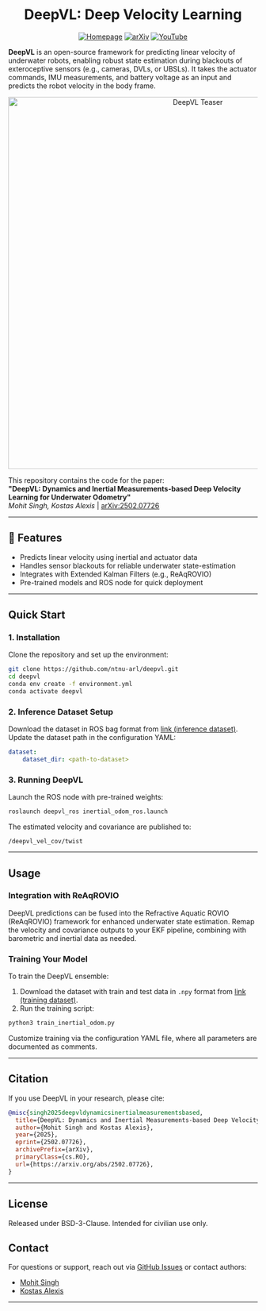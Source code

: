 # <div align="center">DeepVL: Deep Velocity Learning </div>

<div align="center"> <a href="https://ntnu-arl.github.io/deepvl-deep-velocity-learning/"><img src="https://img.shields.io/badge/Homepage-1E88E5?style=flat-square" alt="Homepage"></a> <a href="https://arxiv.org/abs/2502.07726v1"><img src="https://img.shields.io/badge/arXiv-78909C?style=flat-square" alt="arXiv"></a> <a href="https://youtu.be/ctcbrNu_N78?feature=shared"><img src="https://img.shields.io/badge/YouTube-E57373?style=flat-square" alt="YouTube"></a> </div>

**DeepVL** is an open-source framework for predicting linear velocity of underwater robots, enabling robust state estimation during blackouts of exteroceptive sensors (e.g., cameras, DVLs, or UBSLs). It takes the actuator commands, IMU measurements, and battery voltage as an input and predicts the robot velocity in the body frame.

<div align="center">
  <img src="media/Teaser.png" alt="DeepVL Teaser" width="750"/>
</div>

This repository contains the code for the paper:  
**"DeepVL: Dynamics and Inertial Measurements-based Deep Velocity Learning for Underwater Odometry"**  
*Mohit Singh, Kostas Alexis* | [arXiv:2502.07726](https://arxiv.org/abs/2502.07726)

---

## 🌟 Features
- Predicts linear velocity using inertial and actuator data
- Handles sensor blackouts for reliable underwater state-estimation
- Integrates with Extended Kalman Filters (e.g., ReAqROVIO)
- Pre-trained models and ROS node for quick deployment

---

## Quick Start

### 1. Installation
Clone the repository and set up the environment:

```bash
git clone https://github.com/ntnu-arl/deepvl.git
cd deepvl
conda env create -f environment.yml
conda activate deepvl
```

### 2. Inference Dataset Setup
Download the dataset in ROS bag format from [link (inference dataset)](https://huggingface.co/datasets/ntnu-arl/underwater-datasets). Update the dataset path in the configuration YAML:

```yaml
dataset:
    dataset_dir: <path-to-dataset>
```

### 3. Running DeepVL
Launch the ROS node with pre-trained weights:

```bash
roslaunch deepvl_ros inertial_odom_ros.launch
```

The estimated velocity and covariance are published to:

```
/deepvl_vel_cov/twist
```

---

## Usage

### Integration with ReAqROVIO
DeepVL predictions can be fused into the Refractive Aquatic ROVIO (ReAqROVIO) framework for enhanced underwater state estimation. Remap the velocity and covariance outputs to your EKF pipeline, combining with barometric and inertial data as needed.

### Training Your Model
To train the DeepVL ensemble:

1. Download the dataset with train and test data in `.npy` format from [link (training dataset)](https://huggingface.co/datasets/ntnu-arl/deepvl-training-data).
2. Run the training script:

```bash
python3 train_inertial_odom.py
```

Customize training via the configuration YAML file, where all parameters are documented as comments.

---

## Citation
If you use DeepVL in your research, please cite:

```bibtex
@misc{singh2025deepvldynamicsinertialmeasurementsbased,
  title={DeepVL: Dynamics and Inertial Measurements-based Deep Velocity Learning for Underwater Odometry},
  author={Mohit Singh and Kostas Alexis},
  year={2025},
  eprint={2502.07726},
  archivePrefix={arXiv},
  primaryClass={cs.RO},
  url={https://arxiv.org/abs/2502.07726},
}
```

---

## License
Released under BSD-3-Clause. Intended for civilian use only.

## Contact
For questions or support, reach out via [GitHub Issues](https://github.com/ntnu-arl/deepvl/issues) or contact authors:

* [Mohit Singh](mailto:mohit.singh@ntnu.no)
* [Kostas Alexis](mailto:konstantinos.alexis@ntnu.no)

---
